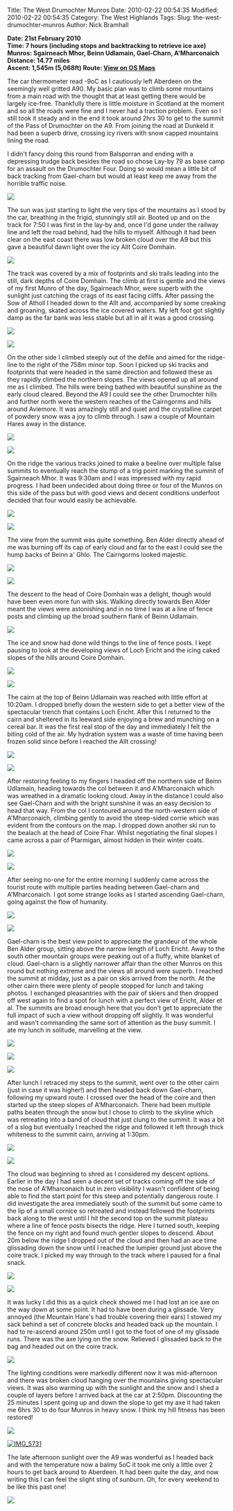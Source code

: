 Title: The West Drumochter Munros
Date: 2010-02-22 00:54:35
Modified: 2010-02-22 00:54:35
Category: The West Highlands
Tags: 
Slug: the-west-drumochter-munros
Author: Nick Bramhall

**Date: 21st February 2010  
Time: 7 hours (including stops and backtracking to retrieve ice axe)    
Munros: Sgairneach Mhor, Beinn Udlamain, Gael-Charn, A'Mharconaich  
Distance: 14.77 miles  
Ascent: 1,545m (5,068ft)
Route:  [View on OS Maps](https://www.invertedworld.co.uk/trip/326)**



 



The car thermometer read -9oC as I cautiously left Aberdeen on the seemingly well gritted A90. My basic plan was to climb some mountains from a main road with the thought that at least getting there would be largely ice-free. Thankfully there is little moisture in Scotland at the moment and so all the roads were fine and I never had a traction problem. Even so I still took it steady and in the end it took around 2hrs 30 to get to the summit of the Pass of Drumochter on the A9. From joining the road at Dunkeld it had been a superb drive, crossing icy rivers with snow capped mountains lining the road.



 
<!--more-->


I didn't fancy doing this round from Balsporran and ending with a depressing trudge back besides the road so chose Lay-by 79 as base camp for an assault on the Drumochter Four. Doing so would mean a little bit of back tracking from Gael-charn but would at least keep me away from the horrible traffic noise.





[![](http://farm3.static.flickr.com/2777/4379925378_8c21680717_b.jpg)](http://www.flickr.com/photos/53725815@N00/4379925378)

 



The sun was just starting to light the very tips of the mountains as I stood by the car, breathing in the frigid, stunningly still air. Booted up and on the track for 7:50 I was first in the lay-by and, once I'd gone under the railway line and left the road behind, had the hills to myself. Although it had been clear on the east coast there was low broken cloud over the A9 but this gave a beautiful dawn light over the icy Allt Coire Domhain.





[![](http://farm5.static.flickr.com/4023/4375914099_e060ac9c24_b.jpg)](http://www.flickr.com/photos/53725815@N00/4375914099)

 



The track was covered by a mix of footprints and ski trails leading into the still, dark depths of Coire Domhain. The climb at first is gentle and the views of my first Munro of the day, Sgairneach Mhor, were superb with the sunlight just catching the crags of its east facing cliffs. After passing the Sow of Atholl I headed down to the Allt and, accompanied by some creaking and groaning, skated across the ice covered waters. My left foot got slightly damp as the far bank was less stable but all in all it was a good crossing.





[![](http://farm5.static.flickr.com/4070/4379189741_0d60b2c615_b.jpg)](http://www.flickr.com/photos/53725815@N00/4379189741)



[![](http://farm5.static.flickr.com/4033/4375972633_0f63c0cf49_b.jpg)](http://www.flickr.com/photos/53725815@N00/4375972633)

 



On the other side I climbed steeply out of the defile and aimed for the ridge-line to the right of the 758m minor top. Soon I picked up ski tracks and footprints that were headed in the same direction and followed these as they rapidly climbed the northern slopes. The views opened up all around me as I climbed. The hills were being bathed with beautiful sunshine as the early cloud cleared. Beyond the A9 I could see the other Drumochter hills and further north were the western reaches of the Cairngorms and hills around Aviemore. It was amazingly still and quiet and the crystalline carpet of powdery snow was a joy to climb through. I saw a couple of Mountain Hares away in the distance.





[![](http://farm5.static.flickr.com/4062/4379950654_62fa0f1e73_b.jpg)](http://www.flickr.com/photos/53725815@N00/4379950654)



[![](http://farm5.static.flickr.com/4011/4379210517_3d7dceb6f1_b.jpg)](http://www.flickr.com/photos/53725815@N00/4379210517)

 



On the ridge the various tracks joined to make a beeline over multiple false summits to eventually reach the stump of a trig point marking the summit of Sgairneach Mhor. It was 9:30am and I was impressed with my rapid progress. I had been undecided about doing three or four of the Munros on this side of the pass but with good views and decent conditions underfoot decided that four would easily be achievable.





[![](http://farm3.static.flickr.com/2706/4379962878_b2df18f0a7_b.jpg)](http://www.flickr.com/photos/53725815@N00/4379962878)



[![](http://farm3.static.flickr.com/2776/4376085975_167c68af0c_b.jpg)](http://www.flickr.com/photos/53725815@N00/4376085975)

 



The view from the summit was quite something. Ben Alder directly ahead of me was burning off its cap of early cloud and far to the east I could see the hump backs of Beinn a' Ghlo. The Cairngorms looked majestic.





[![](http://farm3.static.flickr.com/2721/4379976290_d243c5aa8e_b.jpg)](http://www.flickr.com/photos/53725815@N00/4379976290)



[![](http://farm5.static.flickr.com/4008/4379980456_9accbde0d2_b.jpg)](http://www.flickr.com/photos/53725815@N00/4379980456)

 



The descent to the head of Coire Domhain was a delight, though would have been even more fun with skis. Walking directly towards Ben Alder meant the views were astonishing and in no time I was at a line of fence posts and climbing up the broad southern flank of Beinn Udlamain.





[![](http://farm5.static.flickr.com/4062/4379989292_cc2155117c_b.jpg)](http://www.flickr.com/photos/53725815@N00/4379989292)

 



The ice and snow had done wild things to the line of fence posts. I kept pausing to look at the developing views of Loch Ericht and the icing caked slopes of the hills around Coire Domhain.





[![](http://farm5.static.flickr.com/4066/4376222477_8c71ef9919_b.jpg)](http://www.flickr.com/photos/53725815@N00/4376222477)



[![](http://farm3.static.flickr.com/2683/4376972872_cf1732af92_b.jpg)](http://www.flickr.com/photos/53725815@N00/4376972872)





The cairn at the top of Beinn Udlamain was reached with little effort at 10:20am. I dropped briefly down the western side to get a better view of the spectacular trench that contains Loch Ericht. After this I returned to the cairn and sheltered in its leeward side enjoying a brew and munching on a cereal bar. It was the first real stop of the day and immediately I felt the biting cold of the air. My hydration system was a waste of time having been frozen solid since before I reached the Allt crossing!





[![](http://farm5.static.flickr.com/4046/4379735449_9b51ae8215_b.jpg)](http://www.flickr.com/photos/53725815@N00/4379735449)



[![](http://farm3.static.flickr.com/2729/4376868696_e1063a40a0_b.jpg)](http://www.flickr.com/photos/53725815@N00/4376868696)

 



After restoring feeling to my fingers I headed off the northern side of Beinn Udlamain, heading towards the col between it and A'Mharconaich which was wreathed in a dramatic looking cloud. Away in the distance I could also see Gael-Charn and with the bright sunshine it was an easy decision to head that way. From the col I contoured around the north-western side of A'Mharconaich, climbing gently to avoid the steep-sided corrie which was evident from the contours on the map. I dropped down another ski run to the bealach at the head of Coire Fhar. Whilst negotiating the final slopes I came across a pair of Ptarmigan, almost hidden in their winter coats.





[![](http://static.flickr.com/2728/4377005038_385aff8488_b.jpg)](http://www.flickr.com/photos/53725815@N00/4377005038)



[![](http://farm5.static.flickr.com/4017/4376251511_b1fefd931f_b.jpg)](http://www.flickr.com/photos/53725815@N00/4376251511)

 



After seeing no-one for the entire morning I suddenly came across the tourist route with multiple parties heading between Gael-charn and A'Mharconaich. I got some strange looks as I started ascending Gael-charn, going against the flow of humanity.





[![](http://farm5.static.flickr.com/4067/4380575840_9eba4a578c_b.jpg)](http://www.flickr.com/photos/53725815@N00/4380575840)



[![](http://farm5.static.flickr.com/4072/4379783163_472db308bf_b.jpg)](http://www.flickr.com/photos/53725815@N00/4379783163)

 



Gael-charn is the best view point to appreciate the grandeur of the whole Ben Alder group, sitting above the narrow length of Loch Ericht. Away to the south other mountain groups were peaking out of a fluffy, white blanket of cloud. Gael-charn is a slightly narrower affair than the other Munros on this round but nothing extreme and the views all around were superb. I reached the summit at midday, just as a pair on skis arrived from the north. At the other cairn there were plenty of people stopped for lunch and taking photos. I exchanged pleasantries with the pair of skiers and then dropped off west again to find a spot for lunch with a perfect view of Ericht, Alder et al. The summits are broad enough here that you don't get to appreciate the full impact of such a view without dropping off slightly. It was wonderful and wasn't commanding the same sort of attention as the busy summit. I ate my lunch in solitude, marvelling at the view.





[![](http://farm5.static.flickr.com/4049/4379779939_d68d9bfe17_b.jpg)](http://www.flickr.com/photos/53725815@N00/4379779939)



[![](http://static.flickr.com/4018/4377121548_ac17bb9905_b.jpg)](http://www.flickr.com/photos/53725815@N00/4377121548)



[![](http://farm3.static.flickr.com/2775/4376996370_36de002f62_b.jpg)](http://www.flickr.com/photos/53725815@N00/4376996370)

 



After lunch I retraced my steps to the summit, went over to the other cairn (just in case it was higher!) and then headed back down Gael-charn, following my upward route. I crossed over the head of the coire and then started up the steep slopes of A'Mharconaich. There had been multiple paths beaten through the snow but I chose to climb to the skyline which was retreating into a band of cloud that just clung to the summit. It was a bit of a slog but eventually I reached the ridge and followed it left through thick whiteness to the summit cairn, arriving at 1:30pm.





[![](http://farm3.static.flickr.com/2802/4379816919_bd1624889e_b.jpg)](http://www.flickr.com/photos/53725815@N00/4379816919)



[![](http://farm3.static.flickr.com/2790/4380617356_bb7e3b71a7_b.jpg)](http://www.flickr.com/photos/53725815@N00/4380617356)

 



The cloud was beginning to shred as I considered my descent options. Earlier in the day I had seen a decent set of tracks coming off the side of the nose of A'Mharconaich but in zero visibility I wasn't confident of being able to find the start point for this steep and potentially dangerous route. I did investigate the area immediately south of the summit but some came to the lip of a small cornice so retreated and instead followed the footprints back along to the west until I hit the second top on the summit plateau where a line of fence posts bisects the ridge. Here I turned south, keeping the fence on my right and found much gentler slopes to descend. About 20m below the ridge I dropped out of the cloud and then had an ace time glissading down the snow until I reached the lumpier ground just above the coire track. I picked my way through to the track where I paused for a final snack.





[![](http://farm3.static.flickr.com/2741/4380624766_7b6dc4aff5_b.jpg)](http://www.flickr.com/photos/53725815@N00/4380624766)



[![](http://farm5.static.flickr.com/4049/4379877591_366ceb50dd_b.jpg)](http://www.flickr.com/photos/53725815@N00/4379877591)

 



It was lucky I did this as a quick check showed me I had lost an ice axe on the way down at some point. It had to have been during a glissade. Very annoyed (the Mountain Hare's had trouble covering their ears) I stowed my sack behind a set of concrete blocks and headed back up the mountain. I had to re-ascend around 250m until I got to the foot of one of my glissade runs. There was the axe lying on the snow. Relieved I glissaded back to the bag and headed out on the coire track.





[![](http://farm5.static.flickr.com/4070/4380628302_98de388fb0_b.jpg)](http://www.flickr.com/photos/53725815@N00/4380628302)

 



The lighting conditions were markedly different now it was mid-afternoon and there was broken cloud hanging over the mountains giving spectacular views. It was also warming up with the sunlight and the snow and I shed a couple of layers before I arrived back at the car at 2:50pm. Discounting the 25 minutes I spent going up and down the slope to get my axe it had taken me 6hrs 30 to do four Munros in heavy snow. I think my hill fitness has been restored!





[![](http://farm5.static.flickr.com/4016/4379890285_6b7668c890_b.jpg)](http://www.flickr.com/photos/53725815@N00/4379890285)



[![IMG_5731](http://farm5.staticflickr.com/4012/4379928039_2fa90fb03b_b.jpg)](http://www.flickr.com/photos/black_friction/4379928039/)

 



The late afternoon sunlight over the A9 was wonderful as I headed back and with the temperature now a balmy 5oC it took me only a little over 2 hours to get back around to Aberdeen. It had been quite the day, and now writing this I can feel the slight sting of sunburn. Oh, for every weekend to be like this past one!





[![](http://farm3.static.flickr.com/2745/4379968715_5a47aecd0d_b.jpg)](http://www.flickr.com/photos/53725815@N00/4379968715)
